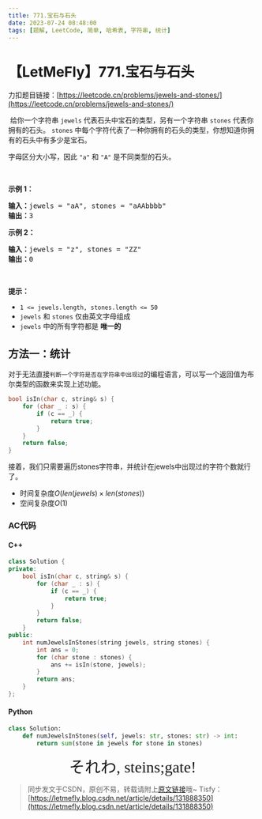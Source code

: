 ```yaml
---
title: 771.宝石与石头
date: 2023-07-24 08:48:00
tags: [题解, LeetCode, 简单, 哈希表, 字符串, 统计]
---
```


# 【LetMeFly】771.宝石与石头

力扣题目链接：[https://leetcode.cn/problems/jewels-and-stones/](https://leetcode.cn/problems/jewels-and-stones/)

<p>&nbsp;给你一个字符串 <code>jewels</code>&nbsp;代表石头中宝石的类型，另有一个字符串 <code>stones</code> 代表你拥有的石头。&nbsp;<code>stones</code>&nbsp;中每个字符代表了一种你拥有的石头的类型，你想知道你拥有的石头中有多少是宝石。</p>

<p>字母区分大小写，因此 <code>"a"</code> 和 <code>"A"</code> 是不同类型的石头。</p>

<p>&nbsp;</p>

<p><strong>示例 1：</strong></p>

<pre>
<strong>输入：</strong>jewels = "aA", stones = "aAAbbbb"
<strong>输出：</strong>3
</pre>

<p><strong>示例 2：</strong></p>

<pre>
<strong>输入：</strong>jewels = "z", stones = "ZZ"
<strong>输出：</strong>0<strong>
</strong></pre>

<p>&nbsp;</p>

<p><strong>提示：</strong></p>

<ul>
	<li><code>1 &lt;=&nbsp;jewels.length, stones.length &lt;= 50</code></li>
	<li><code>jewels</code> 和 <code>stones</code> 仅由英文字母组成</li>
	<li><code>jewels</code> 中的所有字符都是 <strong>唯一的</strong></li>
</ul>


    
## 方法一：统计

对于无法直接```判断一个字符是否在字符串中出现过```的编程语言，可以写一个返回值为布尔类型的函数来实现上述功能。

```cpp
bool isIn(char c, string& s) {
    for (char _ : s) {
        if (c == _) {
            return true;
        }
    }
    return false;
}
```

接着，我们只需要遍历stones字符串，并统计在jewels中出现过的字符个数就行了。

+ 时间复杂度$O(len(jewels)\times len(stones))$
+ 空间复杂度$O(1)$

### AC代码

#### C++

```cpp
class Solution {
private:
    bool isIn(char c, string& s) {
        for (char _ : s) {
            if (c == _) {
                return true;
            }
        }
        return false;
    }
public:
    int numJewelsInStones(string jewels, string stones) {
        int ans = 0;
        for (char stone : stones) {
            ans += isIn(stone, jewels);
        }
        return ans;
    }
};
```

#### Python

```python
class Solution:
    def numJewelsInStones(self, jewels: str, stones: str) -> int:
        return sum(stone in jewels for stone in stones)
```

<center><font size="6px" face="楷体">それわ, steins;gate!</font></center>

> 同步发文于CSDN，原创不易，转载请附上[原文链接](https://blog.letmefly.xyz/2023/07/24/LeetCode%200771.%E5%AE%9D%E7%9F%B3%E4%B8%8E%E7%9F%B3%E5%A4%B4/)哦~
> Tisfy：[https://letmefly.blog.csdn.net/article/details/131888350](https://letmefly.blog.csdn.net/article/details/131888350)
